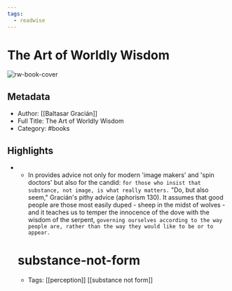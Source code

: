 ```yaml
---
tags:
  - readwise
---
```


# The Art of Worldly Wisdom

![rw-book-cover](https://readwise-assets.s3.amazonaws.com/static/images/default-book-icon-1.a08c56e2fedd.png)

## Metadata
- Author: [[Baltasar Gracián]]
- Full Title: The Art of Worldly Wisdom
- Category: #books

## Highlights
- - In provides advice not only for modern 'image makers' and 'spin doctors' but also for the candid: `for those who insist that substance, not image, is what really matters.` "Do, but also seem," Gracián's pithy advice (aphorism 130). It assumes that good people are those most easily duped - sheep in the midst of wolves - and it teaches us to temper the innocence of the dove with the wisdom of the serpent, `governing ourselves according to the way people are, rather than the way they would like to be or to appear.`
  # substance-not-form
    - Tags: [[perception]] [[substance not form]]


